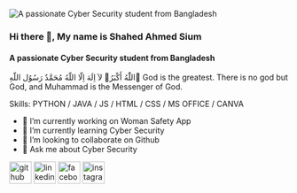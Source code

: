 ![A passionate Cyber Security student from Bangladesh](https://scontent.fdac177-1.fna.fbcdn.net/v/t39.30808-6/507969910_1803697346855794_4324726629731186955_n.jpg?stp=dst-jpg_s960x960_tt6&_nc_cat=105&ccb=1-7&_nc_sid=cc71e4&_nc_eui2=AeGWdxCJ9wcla_J_vJEHB9eNrAGWsstS4WmsAZayy1LhaTmnBL2CU50xT9DfQm19tEJuifc1uTRnAdr5HvLiJwgR&_nc_ohc=BGUXQMVnK20Q7kNvwEKUHrF&_nc_oc=AdnsL1pMNSTMWnUBjSIXqQnwAoxcnhHiISKlENmNNDIXMjebfw7pKz6aZ_WtqHp88ps&_nc_zt=23&_nc_ht=scontent.fdac177-1.fna&_nc_gid=zrL0ze_lTwNVNtHcRcOjlw&oh=00_AfOBh1rhLYeZCKj28_LYsYR1r5TkP72RwHetlmMTMzwGVQ&oe=685460C1)

### Hi there 👋, My name is Shahed Ahmed Sium
#### A passionate Cyber Security student from Bangladesh

اللّٰهُ أَكْبَرُ🖤
لآ اِلَهَ اِلّا اللّهُ مُحَمَّدٌ رَسُوُل اللّهِ🌺
God is the greatest. There is no god but God, and Muhammad is the Messenger of God.

Skills: PYTHON / JAVA / JS / HTML / CSS / MS OFFICE / CANVA

- 🔭 I’m currently working on Woman Safety App 
- 🌱 I’m currently learning Cyber Security 
- 👯 I’m looking to collaborate on Github 
- 💬 Ask me about Cyber Security 


[<img src='https://cdn.jsdelivr.net/npm/simple-icons@3.0.1/icons/github.svg' alt='github' height='40'>](https://github.com/https://github.com/shahedahmedsium)  [<img src='https://cdn.jsdelivr.net/npm/simple-icons@3.0.1/icons/linkedin.svg' alt='linkedin' height='40'>](https://www.linkedin.com/in/https://www.linkedin.com/in/shahed-ahmed-sium-b16122362//)  [<img src='https://cdn.jsdelivr.net/npm/simple-icons@3.0.1/icons/facebook.svg' alt='facebook' height='40'>](https://www.facebook.com/https://www.facebook.com/shahedahmedsium)  [<img src='https://cdn.jsdelivr.net/npm/simple-icons@3.0.1/icons/instagram.svg' alt='instagram' height='40'>](https://www.instagram.com/https://www.instagram.com/shahedahmedsium//)  

